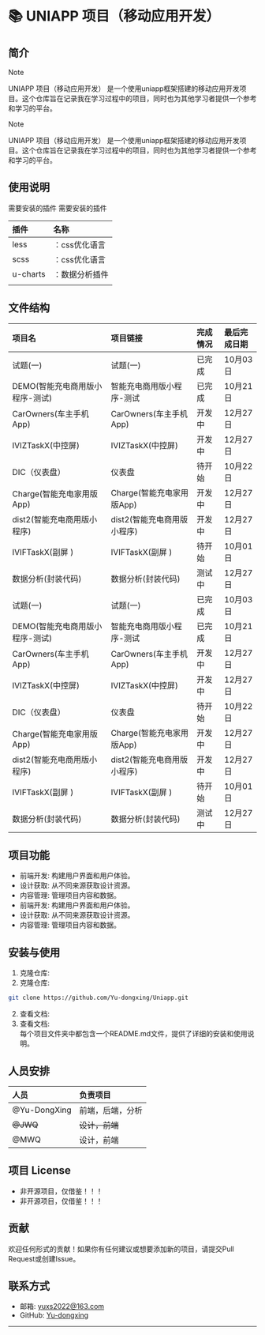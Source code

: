 # 📚 UNIAPP 项目（移动应用开发）



## 简介

> [!NOTE]
>
> UNIAPP 项目（移动应用开发） 是一个使用uniapp框架搭建的移动应用开发项目。这个仓库旨在记录我在学习过程中的项目，同时也为其他学习者提供一个参考和学习的平台。



> [!NOTE]
>
> UNIAPP 项目（移动应用开发） 是一个使用uniapp框架搭建的移动应用开发项目。这个仓库旨在记录我在学习过程中的项目，同时也为其他学习者提供一个参考和学习的平台。



## 使用说明
需要安装的插件
需要安装的插件

| 插件 | 名称 |
| :--- | :--- |
| less | ：css优化语言 |
| scss | ：css优化语言 |
| u-charts | ：数据分析插件 |
|  |  |


## 文件结构
| 项目名 | 项目链接 | 完成情况 | 最后完成日期 |
| :--- | :--- | :--- | :--- |
| 试题(一) | 试题(一) | 已完成 | 10月03日 |
| DEMO(智能充电商用版小程序-测试) | 智能充电商用版小程序-测试 | 已完成 | 10月21日 |
| CarOwners(车主手机App) | CarOwners(车主手机App) | 开发中 | 12月27日 |
| IVIZTaskX(中控屏) | IVIZTaskX(中控屏) | 开发中 | 12月27日 |
| DIC（仪表盘） | 仪表盘 | 待开始 | 10月22日 |
| Charge(智能充电家用版App) | Charge(智能充电家用版App) | 开发中 | 12月27日 |
| dist2(智能充电商用版小程序) | dist2(智能充电商用版小程序) | 开发中 | 12月27日 |
| IVIFTaskX(副屏 ) | IVIFTaskX(副屏 ) | 待开始 | 10月01日 |
| 数据分析(封装代码) | 数据分析(封装代码) | 测试中 | 12月27日 |
| 试题(一) | 试题(一) | 已完成 | 10月03日 |
| DEMO(智能充电商用版小程序-测试) | 智能充电商用版小程序-测试 | 已完成 | 10月21日 |
| CarOwners(车主手机App) | CarOwners(车主手机App) | 开发中 | 12月27日 |
| IVIZTaskX(中控屏) | IVIZTaskX(中控屏) | 开发中 | 12月27日 |
| DIC（仪表盘） | 仪表盘 | 待开始 | 10月22日 |
| Charge(智能充电家用版App) | Charge(智能充电家用版App) | 开发中 | 12月27日 |
| dist2(智能充电商用版小程序) | dist2(智能充电商用版小程序) | 开发中 | 12月27日 |
| IVIFTaskX(副屏 ) | IVIFTaskX(副屏 ) | 待开始 | 10月01日 |
| 数据分析(封装代码) | 数据分析(封装代码) | 测试中 | 12月27日 |




## 项目功能
+ 前端开发: 构建用户界面和用户体验。
+ 设计获取: 从不同来源获取设计资源。
+ 内容管理: 管理项目内容和数据。
+ 前端开发: 构建用户界面和用户体验。
+ 设计获取: 从不同来源获取设计资源。
+ 内容管理: 管理项目内容和数据。

## 安装与使用
1. 克隆仓库:
1. 克隆仓库:

```bash
git clone https://github.com/Yu-dongxing/Uniapp.git
```

2. 查看文档:  
2. 查看文档:  
每个项目文件夹中都包含一个README.md文件，提供了详细的安装和使用说明。

## 人员安排
| 人员 | 负责项目 |
| :--- | :--- |
| @Yu-DongXing | 前端，后端，分析 |
| ~~@JWQ~~ | ~~设计，前端~~ |
| @MWQ | 设计，前端 |


## 项目 License
+ 非开源项目，仅借鉴！！！
+ 非开源项目，仅借鉴！！！

## 贡献
欢迎任何形式的贡献！如果你有任何建议或想要添加新的项目，请提交Pull Request或创建Issue。

## 联系方式
+ 邮箱: yuxs2022@163.com
+ GitHub: [Yu-dongxing](https://github.com/Yu-dongxing)

---

